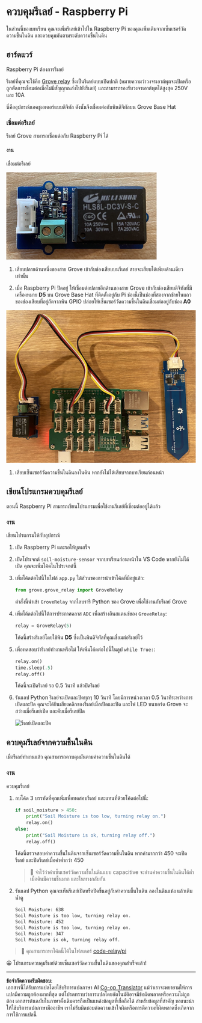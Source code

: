 <!--
CO_OP_TRANSLATOR_METADATA:
{
  "original_hash": "66b81165e60f8f169bd52a401b6a0f8b",
  "translation_date": "2025-08-27T22:13:30+00:00",
  "source_file": "2-farm/lessons/3-automated-plant-watering/pi-relay.md",
  "language_code": "th"
}
-->
# ควบคุมรีเลย์ - Raspberry Pi

ในส่วนนี้ของบทเรียน คุณจะเพิ่มรีเลย์เข้าไปใน Raspberry Pi ของคุณเพิ่มเติมจากเซ็นเซอร์วัดความชื้นในดิน และควบคุมมันตามระดับความชื้นในดิน

## ฮาร์ดแวร์

Raspberry Pi ต้องการรีเลย์

รีเลย์ที่คุณจะใช้คือ [Grove relay](https://www.seeedstudio.com/Grove-Relay.html) ซึ่งเป็นรีเลย์แบบเปิดปกติ (หมายความว่าวงจรเอาต์พุตจะเปิดหรือถูกตัดการเชื่อมต่อเมื่อไม่มีสัญญาณส่งไปยังรีเลย์) และสามารถรองรับวงจรเอาต์พุตได้สูงสุด 250V และ 10A

นี่คืออุปกรณ์แอคชูเอเตอร์แบบดิจิทัล ดังนั้นจึงเชื่อมต่อกับพินดิจิทัลบน Grove Base Hat

### เชื่อมต่อรีเลย์

รีเลย์ Grove สามารถเชื่อมต่อกับ Raspberry Pi ได้

#### งาน

เชื่อมต่อรีเลย์

![รีเลย์ Grove](../../../../../translated_images/grove-relay.d426958ca210fbd0fb7983d7edc069d46c73a8b0a099d94797bd756f7b6bb6be.th.png)

1. เสียบปลายด้านหนึ่งของสาย Grove เข้ากับช่องเสียบบนรีเลย์ สายจะเสียบได้เพียงด้านเดียวเท่านั้น

1. เมื่อ Raspberry Pi ปิดอยู่ ให้เชื่อมต่อปลายอีกด้านของสาย Grove เข้ากับช่องเสียบดิจิทัลที่มีเครื่องหมาย **D5** บน Grove Base Hat ที่ติดตั้งอยู่กับ Pi ช่องนี้เป็นช่องที่สองจากซ้ายในแถวของช่องเสียบที่อยู่ถัดจากพิน GPIO ปล่อยให้เซ็นเซอร์วัดความชื้นในดินเชื่อมต่ออยู่กับช่อง **A0**

![รีเลย์ Grove เชื่อมต่อกับช่อง D5 และเซ็นเซอร์วัดความชื้นในดินเชื่อมต่อกับช่อง A0](../../../../../translated_images/pi-relay-and-soil-moisture-sensor.02f3198975b8c53e69ec716cd2719ce117700bd1fc933eaf93476c103c57939b.th.png)

1. เสียบเซ็นเซอร์วัดความชื้นในดินลงในดิน หากยังไม่ได้เสียบจากบทเรียนก่อนหน้า

## เขียนโปรแกรมควบคุมรีเลย์

ตอนนี้ Raspberry Pi สามารถเขียนโปรแกรมเพื่อใช้งานรีเลย์ที่เชื่อมต่ออยู่ได้แล้ว

### งาน

เขียนโปรแกรมให้กับอุปกรณ์

1. เปิด Raspberry Pi และรอให้บูตเสร็จ

1. เปิดโปรเจกต์ `soil-moisture-sensor` จากบทเรียนก่อนหน้าใน VS Code หากยังไม่ได้เปิด คุณจะเพิ่มโค้ดในโปรเจกต์นี้

1. เพิ่มโค้ดต่อไปนี้ในไฟล์ `app.py` ใต้ส่วนของการนำเข้าโค้ดที่มีอยู่แล้ว:

    ```python
    from grove.grove_relay import GroveRelay
    ```

    คำสั่งนี้นำเข้า `GroveRelay` จากไลบรารี Python ของ Grove เพื่อใช้งานกับรีเลย์ Grove

1. เพิ่มโค้ดต่อไปนี้ใต้การประกาศคลาส `ADC` เพื่อสร้างอินสแตนซ์ของ `GroveRelay`:

    ```python
    relay = GroveRelay(5)
    ```

    โค้ดนี้สร้างรีเลย์โดยใช้พิน **D5** ซึ่งเป็นพินดิจิทัลที่คุณเชื่อมต่อรีเลย์ไว้

1. เพื่อทดสอบว่ารีเลย์ทำงานหรือไม่ ให้เพิ่มโค้ดต่อไปนี้ในลูป `while True:`:

    ```python
    relay.on()
    time.sleep(.5)
    relay.off()
    ```

    โค้ดนี้จะเปิดรีเลย์ รอ 0.5 วินาที แล้วปิดรีเลย์

1. รันแอป Python รีเลย์จะเปิดและปิดทุกๆ 10 วินาที โดยมีการหน่วงเวลา 0.5 วินาทีระหว่างการเปิดและปิด คุณจะได้ยินเสียงคลิกของรีเลย์เมื่อเปิดและปิด และไฟ LED บนบอร์ด Grove จะสว่างเมื่อรีเลย์เปิด และดับเมื่อรีเลย์ปิด

    ![รีเลย์เปิดและปิด](../../../../../images/relay-turn-on-off.gif)

## ควบคุมรีเลย์จากความชื้นในดิน

เมื่อรีเลย์ทำงานแล้ว คุณสามารถควบคุมมันตามค่าความชื้นในดินได้

### งาน

ควบคุมรีเลย์

1. ลบโค้ด 3 บรรทัดที่คุณเพิ่มเพื่อทดสอบรีเลย์ และแทนที่ด้วยโค้ดต่อไปนี้:

    ```python
    if soil_moisture > 450:
        print("Soil Moisture is too low, turning relay on.")
        relay.on()
    else:
        print("Soil Moisture is ok, turning relay off.")
        relay.off()
    ```

    โค้ดนี้ตรวจสอบค่าความชื้นในดินจากเซ็นเซอร์วัดความชื้นในดิน หากค่ามากกว่า 450 จะเปิดรีเลย์ และปิดรีเลย์เมื่อค่าต่ำกว่า 450

    > 💁 จำไว้ว่าค่าเซ็นเซอร์วัดความชื้นในดินแบบ capacitive จะอ่านค่าความชื้นในดินได้ต่ำเมื่อดินมีความชื้นมาก และในทางกลับกัน

1. รันแอป Python คุณจะเห็นรีเลย์เปิดหรือปิดขึ้นอยู่กับค่าความชื้นในดิน ลองในดินแห้ง แล้วเติมน้ำดู

    ```output
    Soil Moisture: 638
    Soil Moisture is too low, turning relay on.
    Soil Moisture: 452
    Soil Moisture is too low, turning relay on.
    Soil Moisture: 347
    Soil Moisture is ok, turning relay off.
    ```

> 💁 คุณสามารถหาโค้ดนี้ได้ในโฟลเดอร์ [code-relay/pi](../../../../../2-farm/lessons/3-automated-plant-watering/code-relay/pi)

😀 โปรแกรมควบคุมรีเลย์ด้วยเซ็นเซอร์วัดความชื้นในดินของคุณสำเร็จแล้ว!

---

**ข้อจำกัดความรับผิดชอบ**:  
เอกสารนี้ได้รับการแปลโดยใช้บริการแปลภาษา AI [Co-op Translator](https://github.com/Azure/co-op-translator) แม้ว่าเราจะพยายามให้การแปลมีความถูกต้องมากที่สุด แต่โปรดทราบว่าการแปลโดยอัตโนมัติอาจมีข้อผิดพลาดหรือความไม่ถูกต้อง เอกสารต้นฉบับในภาษาดั้งเดิมควรถือเป็นแหล่งข้อมูลที่เชื่อถือได้ สำหรับข้อมูลที่สำคัญ ขอแนะนำให้ใช้บริการแปลภาษามืออาชีพ เราไม่รับผิดชอบต่อความเข้าใจผิดหรือการตีความที่ผิดพลาดซึ่งเกิดจากการใช้การแปลนี้